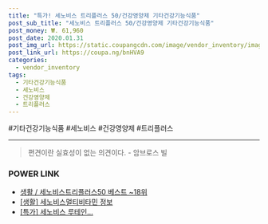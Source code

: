 ```yaml
--- 
title: "특가! 세노비스 트리플러스 50/건강영양제 기타건강기능식품" 
post_sub_title: "세노비스 트리플러스 50/건강영양제 기타건강기능식품" 
post_money: ₩. 61,960 
post_date: 2020.01.31 
post_img_url: https://static.coupangcdn.com/image/vendor_inventory/images/2019/01/30/20/1/f18e1b89-8583-4151-99cd-d7815a2d6655.jpg 
post_link_url: https://coupa.ng/bnHVA9 
categories: 
  - vendor_inventory 
tags: 
  - 기타건강기능식품 
  - 세노비스 
  - 건강영양제 
  - 트리플러스 
--- 
```

  #기타건강기능식품 #세노비스 #건강영양제 #트리플러스 
<hr> 

> 편견이란 실효성이 없는 의견이다. - 암브로스 빌 


### POWER LINK

* <a href="https://blog.naver.com/santokki14/221790999634" target="_blank">생활 / 세노비스트리플러스50 베스트 ~18위</a>
* <a href="https://blog.naver.com/santokki14/221771969726" target="_blank"> [생활] 세노비스멀티비타민 정보 </a>
* <a href="https://blog.naver.com/an0733/221791012819" target="_blank">[특가] 세노비스 루테인...</a>
